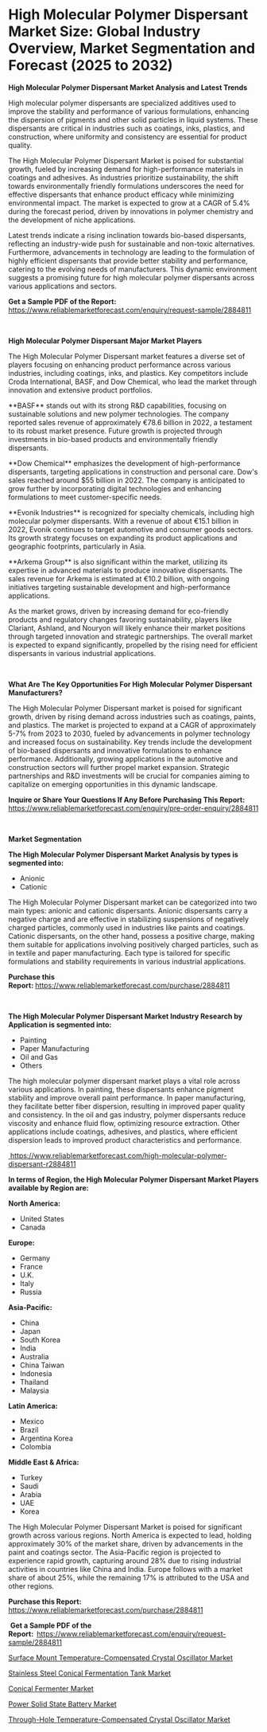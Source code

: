 <p><h1>High Molecular Polymer Dispersant Market Size: Global Industry Overview, Market Segmentation and Forecast (2025 to 2032)</h1></p><p><strong>High Molecular Polymer Dispersant Market Analysis and Latest Trends</strong></p>
<p><p>High molecular polymer dispersants are specialized additives used to improve the stability and performance of various formulations, enhancing the dispersion of pigments and other solid particles in liquid systems. These dispersants are critical in industries such as coatings, inks, plastics, and construction, where uniformity and consistency are essential for product quality.</p><p>The High Molecular Polymer Dispersant Market is poised for substantial growth, fueled by increasing demand for high-performance materials in coatings and adhesives. As industries prioritize sustainability, the shift towards environmentally friendly formulations underscores the need for effective dispersants that enhance product efficacy while minimizing environmental impact. The market is expected to grow at a CAGR of 5.4% during the forecast period, driven by innovations in polymer chemistry and the development of niche applications.</p><p>Latest trends indicate a rising inclination towards bio-based dispersants, reflecting an industry-wide push for sustainable and non-toxic alternatives. Furthermore, advancements in technology are leading to the formulation of highly efficient dispersants that provide better stability and performance, catering to the evolving needs of manufacturers. This dynamic environment suggests a promising future for high molecular polymer dispersants across various applications and sectors.</p></p>
<p><strong>Get a Sample PDF of the Report:&nbsp;</strong> <a href="https://www.reliablemarketforecast.com/enquiry/request-sample/2884811?utm_campaign=2011&utm_medium=2&utm_source=Github&utm_content=ia&utm_term=13032025&utm_id=high-molecular-polymer-dispersant">https://www.reliablemarketforecast.com/enquiry/request-sample/2884811</a></p>
<p>&nbsp;</p>
<p><strong>High Molecular Polymer Dispersant Major Market Players</strong></p>
<p><p>The High Molecular Polymer Dispersant market features a diverse set of players focusing on enhancing product performance across various industries, including coatings, inks, and plastics. Key competitors include Croda International, BASF, and Dow Chemical, who lead the market through innovation and extensive product portfolios.</p><p>**BASF** stands out with its strong R&D capabilities, focusing on sustainable solutions and new polymer technologies. The company reported sales revenue of approximately €78.6 billion in 2022, a testament to its robust market presence. Future growth is projected through investments in bio-based products and environmentally friendly dispersants.</p><p>**Dow Chemical** emphasizes the development of high-performance dispersants, targeting applications in construction and personal care. Dow's sales reached around $55 billion in 2022. The company is anticipated to grow further by incorporating digital technologies and enhancing formulations to meet customer-specific needs.</p><p>**Evonik Industries** is recognized for specialty chemicals, including high molecular polymer dispersants. With a revenue of about €15.1 billion in 2022, Evonik continues to target automotive and consumer goods sectors. Its growth strategy focuses on expanding its product applications and geographic footprints, particularly in Asia.</p><p>**Arkema Group** is also significant within the market, utilizing its expertise in advanced materials to produce innovative dispersants. The sales revenue for Arkema is estimated at €10.2 billion, with ongoing initiatives targeting sustainable development and high-performance applications.</p><p>As the market grows, driven by increasing demand for eco-friendly products and regulatory changes favoring sustainability, players like Clariant, Ashland, and Nouryon will likely enhance their market positions through targeted innovation and strategic partnerships. The overall market is expected to expand significantly, propelled by the rising need for efficient dispersants in various industrial applications.</p></p>
<p>&nbsp;</p>
<p><strong>What Are The Key Opportunities For High Molecular Polymer Dispersant Manufacturers?</strong></p>
<p><p>The High Molecular Polymer Dispersant market is poised for significant growth, driven by rising demand across industries such as coatings, paints, and plastics. The market is projected to expand at a CAGR of approximately 5-7% from 2023 to 2030, fueled by advancements in polymer technology and increased focus on sustainability. Key trends include the development of bio-based dispersants and innovative formulations to enhance performance. Additionally, growing applications in the automotive and construction sectors will further propel market expansion. Strategic partnerships and R&D investments will be crucial for companies aiming to capitalize on emerging opportunities in this dynamic landscape.</p></p>
<p><strong>Inquire or Share Your Questions If Any Before Purchasing This Report:</strong> <a href="https://www.reliablemarketforecast.com/enquiry/pre-order-enquiry/2884811?utm_campaign=2011&utm_medium=2&utm_source=Github&utm_content=ia&utm_term=13032025&utm_id=high-molecular-polymer-dispersant">https://www.reliablemarketforecast.com/enquiry/pre-order-enquiry/2884811</a></p>
<p>&nbsp;</p>
<p><strong>Market Segmentation</strong></p>
<p><strong>The High Molecular Polymer Dispersant Market Analysis by types is segmented into:</strong></p>
<p><ul><li>Anionic</li><li>Cationic</li></ul></p>
<p><p>The High Molecular Polymer Dispersant market can be categorized into two main types: anionic and cationic dispersants. Anionic dispersants carry a negative charge and are effective in stabilizing suspensions of negatively charged particles, commonly used in industries like paints and coatings. Cationic dispersants, on the other hand, possess a positive charge, making them suitable for applications involving positively charged particles, such as in textile and paper manufacturing. Each type is tailored for specific formulations and stability requirements in various industrial applications.</p></p>
<p><strong>Purchase this Report:&nbsp;</strong><a href="https://www.reliablemarketforecast.com/purchase/2884811?utm_campaign=2011&utm_medium=2&utm_source=Github&utm_content=ia&utm_term=13032025&utm_id=high-molecular-polymer-dispersant">https://www.reliablemarketforecast.com/purchase/2884811</a></p>
<p>&nbsp;</p>
<p><strong>The High Molecular Polymer Dispersant Market Industry Research by Application is segmented into:</strong></p>
<p><ul><li>Painting</li><li>Paper Manufacturing</li><li>Oil and Gas</li><li>Others</li></ul></p>
<p><p>The high molecular polymer dispersant market plays a vital role across various applications. In painting, these dispersants enhance pigment stability and improve overall paint performance. In paper manufacturing, they facilitate better fiber dispersion, resulting in improved paper quality and consistency. In the oil and gas industry, polymer dispersants reduce viscosity and enhance fluid flow, optimizing resource extraction. Other applications include coatings, adhesives, and plastics, where efficient dispersion leads to improved product characteristics and performance.</p></p>
<p><a href="https://www.reliablemarketforecast.com/high-molecular-polymer-dispersant-r2884811?utm_campaign=2011&utm_medium=2&utm_source=Github&utm_content=ia&utm_term=13032025&utm_id=high-molecular-polymer-dispersant">&nbsp;https://www.reliablemarketforecast.com/high-molecular-polymer-dispersant-r2884811</a></p>
<p><strong>In terms of Region, the High Molecular Polymer Dispersant Market Players available by Region are:</strong></p>
<p>
    <p> <strong> North America: </strong>
        <ul>
            <li>United States</li>
            <li>Canada</li>
        </ul>
        </p> 
    <p> <strong> Europe: </strong>
        <ul>
            <li>Germany</li>
            <li>France</li>
            <li>U.K.</li>
            <li>Italy</li>
            <li>Russia</li>
        </ul>
        </p> 
    <p> <strong> Asia-Pacific: </strong>
        <ul>
            <li>China</li>
            <li>Japan</li>
            <li>South Korea</li>
            <li>India</li>
            <li>Australia</li>
            <li>China Taiwan</li>
            <li>Indonesia</li>
            <li>Thailand</li>
            <li>Malaysia</li>
        </ul>
        </p> 
    <p> <strong> Latin America: </strong>
        <ul>
            <li>Mexico</li>
            <li>Brazil</li>
            <li>Argentina Korea</li>
            <li>Colombia</li>
        </ul>
        </p> 
    <p> <strong> Middle East & Africa: </strong>
        <ul>
            <li>Turkey</li>
            <li>Saudi</li>
            <li>Arabia</li>
            <li>UAE</li>
            <li>Korea</li>
        </ul>
    </p>
    </p>
<p><p>The High Molecular Polymer Dispersant Market is poised for significant growth across various regions. North America is expected to lead, holding approximately 30% of the market share, driven by advancements in the paint and coatings sector. The Asia-Pacific region is projected to experience rapid growth, capturing around 28% due to rising industrial activities in countries like China and India. Europe follows with a market share of about 25%, while the remaining 17% is attributed to the USA and other regions.</p></p>
<p><strong>Purchase this Report: </strong><a href="https://www.reliablemarketforecast.com/purchase/2884811?utm_campaign=2011&utm_medium=2&utm_source=Github&utm_content=ia&utm_term=13032025&utm_id=high-molecular-polymer-dispersant">https://www.reliablemarketforecast.com/purchase/2884811</a></p>
<p>&nbsp;<strong>Get a Sample PDF of the Report:&nbsp;&nbsp;</strong><a href="https://www.reliablemarketforecast.com/enquiry/request-sample/2884811?utm_campaign=2011&utm_medium=2&utm_source=Github&utm_content=ia&utm_term=13032025&utm_id=high-molecular-polymer-dispersant">https://www.reliablemarketforecast.com/enquiry/request-sample/2884811</a></p>
<p><strong></strong></p>
<p><p><a href="https://github.com/roceljiabur/Market-Research-Report-List-1/blob/main/surface-mount-temperature-compensated-crystal-oscillator-market.md?utm_campaign=2011&utm_medium=2&utm_source=Github&utm_content=ia&utm_term=13032025&utm_id=high-molecular-polymer-dispersant">Surface Mount Temperature-Compensated Crystal Oscillator Market</a></p><p><a href="https://github.com/gaiusmelyna/Market-Research-Report-List-1/blob/main/stainless-steel-conical-fermentation-tank-market.md?utm_campaign=2011&utm_medium=2&utm_source=Github&utm_content=ia&utm_term=13032025&utm_id=high-molecular-polymer-dispersant">Stainless Steel Conical Fermentation Tank Market</a></p><p><a href="https://github.com/pupunhez/Market-Research-Report-List-1/blob/main/conical-fermenter-market.md?utm_campaign=2011&utm_medium=2&utm_source=Github&utm_content=ia&utm_term=13032025&utm_id=high-molecular-polymer-dispersant">Conical Fermenter Market</a></p><p><a href="https://github.com/lickoalyanep/Market-Research-Report-List-1/blob/main/power-solid-state-battery-market.md?utm_campaign=2011&utm_medium=2&utm_source=Github&utm_content=ia&utm_term=13032025&utm_id=high-molecular-polymer-dispersant">Power Solid State Battery Market</a></p><p><a href="https://github.com/meenafadilkh/Market-Research-Report-List-1/blob/main/through-hole-temperature-compensated-crystal-oscillator-market.md?utm_campaign=2011&utm_medium=2&utm_source=Github&utm_content=ia&utm_term=13032025&utm_id=high-molecular-polymer-dispersant">Through-Hole Temperature-Compensated Crystal Oscillator Market</a></p></p>